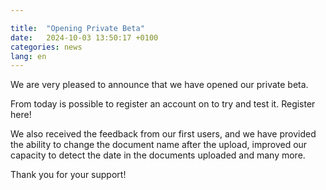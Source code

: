 ```yaml
---

title:  "Opening Private Beta"
date:   2024-10-03 13:50:17 +0100
categories: news
lang: en
---
```


We are very pleased to announce that we have opened our private beta.

From today is possible to register an account on to try and test it. Register here!

We also received the feedback from our first users, and we have provided the ability to change the document name after the upload, improved our capacity to detect the date in the documents uploaded and many more.

Thank you for your support!
